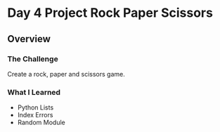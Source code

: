 # Day 4 Project Rock Paper Scissors
## Overview
### The Challenge
Create a rock, paper and scissors game.

### What I Learned
- Python Lists
- Index Errors
- Random Module